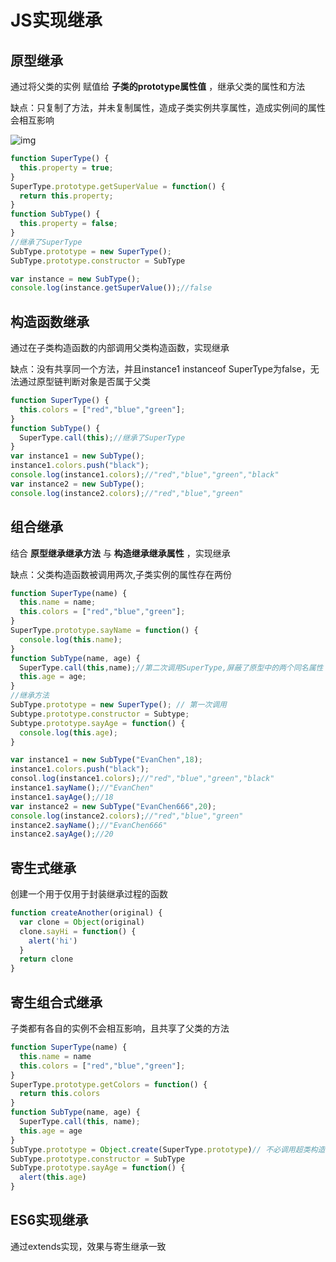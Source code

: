 # JS实现继承

## 原型继承

通过将父类的实例 赋值给 **子类的prototype属性值** ，继承父类的属性和方法

缺点：只复制了方法，并未复制属性，造成子类实例共享属性，造成实例间的属性会相互影响

![img](http://files.jb51.net/file_images/article/201606/2016062216225510.png)

```js
function SuperType() {
  this.property = true;
}
SuperType.prototype.getSuperValue = function() {
  return this.property;
}
function SubType() {
  this.property = false;
}
//继承了SuperType
SubType.prototype = new SuperType();
SubType.prototype.constructor = SubType

var instance = new SubType();
console.log(instance.getSuperValue());//false
```

## 构造函数继承

通过在子类构造函数的内部调用父类构造函数，实现继承

缺点：没有共享同一个方法，并且instance1 instanceof SuperType为false，无法通过原型链判断对象是否属于父类

```js
function SuperType() {
  this.colors = ["red","blue","green"];
}
function SubType() {
  SuperType.call(this);//继承了SuperType
}
var instance1 = new SubType();
instance1.colors.push("black");
console.log(instance1.colors);//"red","blue","green","black"
var instance2 = new SubType();
console.log(instance2.colors);//"red","blue","green"
```

## 组合继承

结合 **原型继承继承方法** 与 **构造继承继承属性** ，实现继承

缺点：父类构造函数被调用两次,子类实例的属性存在两份

```js
function SuperType(name) {
  this.name = name;
  this.colors = ["red","blue","green"];
}
SuperType.prototype.sayName = function() {
  console.log(this.name);
}
function SubType(name, age) {
  SuperType.call(this,name);//第二次调用SuperType,屏蔽了原型中的两个同名属性
  this.age = age;
}
//继承方法
SubType.prototype = new SuperType(); // 第一次调用
Subtype.prototype.constructor = Subtype;
Subtype.prototype.sayAge = function() {
  console.log(this.age);
}

var instance1 = new SubType("EvanChen",18);
instance1.colors.push("black");
consol.log(instance1.colors);//"red","blue","green","black"
instance1.sayName();//"EvanChen"
instance1.sayAge();//18
var instance2 = new SubType("EvanChen666",20);
console.log(instance2.colors);//"red","blue","green"
instance2.sayName();//"EvanChen666"
instance2.sayAge();//20
```

## 寄生式继承

创建一个用于仅用于封装继承过程的函数

```js
function createAnother(original) {
  var clone = Object(original)
  clone.sayHi = function() {
    alert('hi')
  }
  return clone
}
```


## 寄生组合式继承

子类都有各自的实例不会相互影响，且共享了父类的方法

```js
function SuperType(name) {
  this.name = name
  this.colors = ["red","blue","green"];
}
SuperType.prototype.getColors = function() {
  return this.colors
}
function SubType(name, age) {
  SuperType.call(this, name);
  this.age = age
}
SubType.prototype = Object.create(SuperType.prototype)// 不必调用超类构造函数，只需要副本即可
SubType.prototype.constructor = SubType
SubType.prototype.sayAge = function() {
  alert(this.age)
}
```

## ES6实现继承

通过extends实现，效果与寄生继承一致